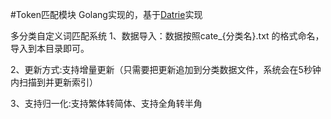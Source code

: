 #Token匹配模块
Golang实现的，基于[Datrie](https://github.com/anknown/darts)实现

多分类自定义词匹配系统
1、数据导入：数据按照cate_{分类名}.txt 的格式命名，导入到本目录即可。

2、更新方式:支持增量更新（只需要把更新追加到分类数据文件，系统会在5秒钟内扫描到并更新索引）

3、支持归一化:支持繁体转简体、支持全角转半角

